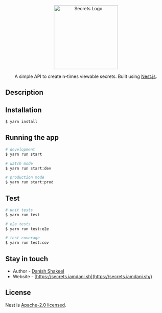 <p align="center">
  <a href="http://secrets.iamdani.sh/" target="blank"><img src="https://danishshakeel.me/wp-content/uploads/2023/07/secrets-logo.png" width="200" alt="Secrets Logo" /></a>
</p>

  <p align="center">A simple API to create n-times viewable secrets. Built using <a href="https://nestjs.com/" target="_blank">Nest.js</a>.</p>
    <p align="center">

## Description

## Installation

```bash
$ yarn install
```

## Running the app

```bash
# development
$ yarn run start

# watch mode
$ yarn run start:dev

# production mode
$ yarn run start:prod
```

## Test

```bash
# unit tests
$ yarn run test

# e2e tests
$ yarn run test:e2e

# test coverage
$ yarn run test:cov
```

## Stay in touch

- Author - [Danish Shakeel](https://iamdani.sh)
- Website - [https://secrets.iamdani.sh](https://secrets.iamdani.sh/)

## License

Nest is [Apache-2.0 licensed](LICENSE).
